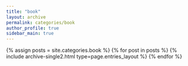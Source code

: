 ```yaml
---
title: "book"
layout: archive
permalink: categories/book
author_profile: true
sidebar_main: true
---
```



{% assign posts = site.categories.book %}
{% for post in posts %} {% include archive-single2.html type=page.entries_layout %} {% endfor %}